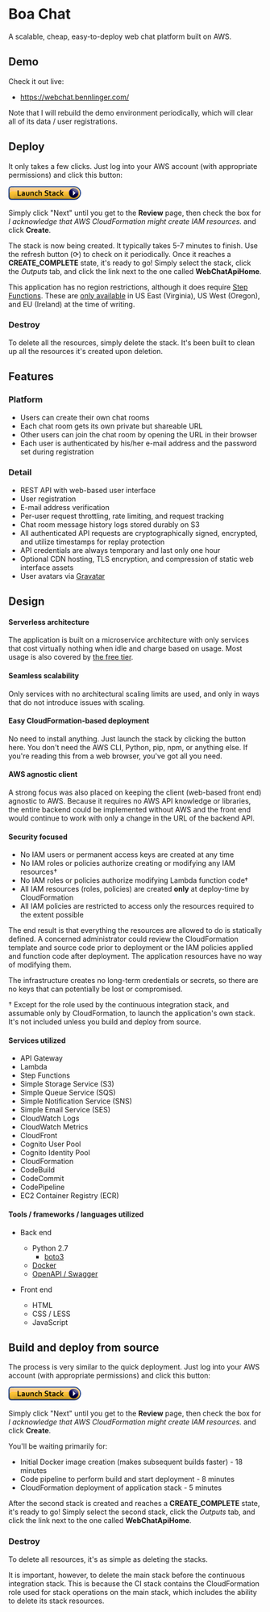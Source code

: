# Boa Chat
A scalable, cheap, easy-to-deploy web chat platform built on AWS. 

## Demo

Check it out live:
 * https://webchat.bennlinger.com/

Note that I will rebuild the demo environment periodically, which will clear all of its data / user registrations.

## Deploy

It only takes a few clicks. Just log into your AWS account (with appropriate permissions) and click this button:

[![Launch Stack](/launch-stack-button.png?raw=true "Launch Stack")](https://console.aws.amazon.com/cloudformation/home#/stacks/new?stackName=boa-chat&templateURL=https://s3.amazonaws.com/bennlinger-public-site/boa-chat/0.2.1/serverless-web-chat-api.yaml)

Simply click "Next" until you get to the **Review** page, then check the box for *I acknowledge that AWS CloudFormation might create IAM resources.* and click **Create**.

The stack is now being created. It typically takes 5-7 minutes to finish. Use the refresh button (⟳) to check on it periodically. Once it reaches a **CREATE_COMPLETE** state, it's ready to go! Simply select the stack, click the *Outputs* tab, and click the link next to the one called **WebChatApiHome**.

This application has no region restrictions, although it does require [Step Functions](https://aws.amazon.com/step-functions/). These are [only available](https://aws.amazon.com/about-aws/global-infrastructure/regional-product-services/) in US East (Virginia), US West (Oregon), and EU (Ireland) at the time of writing.

### Destroy

To delete all the resources, simply delete the stack. It's been built to clean up all the resources it's created upon deletion.

## Features

### Platform

 * Users can create their own chat rooms
 * Each chat room gets its own private but shareable URL
 * Other users can join the chat room by opening the URL in their browser
 * Each user is authenticated by his/her e-mail address and the password set during registration

### Detail

 * REST API with web-based user interface
 * User registration
 * E-mail address verification
 * Per-user request throttling, rate limiting, and request tracking
 * Chat room message history logs stored durably on S3
 * All authenticated API requests are cryptographically signed, encrypted, and utilize timestamps for replay protection
 * API credentials are always temporary and last only one hour
 * Optional CDN hosting, TLS encryption, and compression of static web interface assets
 * User avatars via [Gravatar](gravatar.com)


## Design

#### Serverless architecture
The application is built on a microservice architecture with only services that cost virtually nothing when idle and charge based on usage. Most usage is also covered by [the free tier](https://aws.amazon.com/s/dm/optimization/server-side-test/free-tier/free_np/).

#### Seamless scalability
Only services with no architectural scaling limits are used, and only in ways that do not introduce issues with scaling.

#### Easy CloudFormation-based deployment
No need to install anything. Just launch the stack by clicking the button here. You don't need the AWS CLI, Python, pip, npm, or anything else. If you're reading this from a web browser, you've got all you need.

#### AWS agnostic client
A strong focus was also placed on keeping the client (web-based front end) agnostic to AWS. Because it requires no AWS API knowledge or libraries, the entire backend could be implemented without AWS and the front end would continue to work with only a change in the URL of the backend API.

#### Security focused
 * No IAM users or permanent access keys are created at any time
 * No IAM roles or policies authorize creating or modifying any IAM resources†
 * No IAM roles or policies authorize modifying Lambda function code†
 * All IAM resources (roles, policies) are created **only** at deploy-time by CloudFormation
 * All IAM policies are restricted to access only the resources required to the extent possible

The end result is that everything the resources are allowed to do is statically defined. A concerned administrator could review the CloudFormation template and source code prior to deployment or the IAM policies applied and function code after deployment. The application resources have no way of modifying them.

The infrastructure creates no long-term credentials or secrets, so there are no keys that can potentially be lost or compromised.

† Except for the role used by the continuous integration stack, and assumable only by CloudFormation, to launch the application's own stack. It's not included unless you build and deploy from source.

#### Services utilized

 * API Gateway
 * Lambda
 * Step Functions
 * Simple Storage Service (S3)
 * Simple Queue Service (SQS)
 * Simple Notification Service (SNS)
 * Simple Email Service (SES)
 * CloudWatch Logs
 * CloudWatch Metrics
 * CloudFront
 * Cognito User Pool
 * Cognito Identity Pool
 * CloudFormation
 * CodeBuild
 * CodeCommit
 * CodePipeline
 * EC2 Container Registry (ECR)

#### Tools / frameworks / languages utilized

 * Back end
   * Python 2.7
     * [boto3](https://github.com/boto/boto3)
   * [Docker](https://www.docker.com/)
   * [OpenAPI / Swagger](https://github.com/OAI/OpenAPI-Specification)
 
 * Front end
   * HTML
   * CSS / LESS
   * JavaScript

## Build and deploy from source

The process is very similar to the quick deployment. Just log into your AWS account (with appropriate permissions) and click this button:

[![Launch Stack](/launch-stack-button.png?raw=true "Launch Stack")](https://console.aws.amazon.com/cloudformation/home#/stacks/new?stackName=boa-chat-ci&templateURL=https://s3.amazonaws.com/bennlinger-public-site/boa-chat/0.2.1/continuous-integration.yaml)

Simply click "Next" until you get to the **Review** page, then check the box for *I acknowledge that AWS CloudFormation might create IAM resources.* and click **Create**.

You'll be waiting primarily for:
 * Initial Docker image creation (makes subsequent builds faster) - 18 minutes
 * Code pipeline to perform build and start deployment - 8 minutes
 * CloudFormation deployment of application stack - 5 minutes

After the second stack is created and reaches a **CREATE_COMPLETE** state, it's ready to go! Simply select the second stack, click the *Outputs* tab, and click the link next to the one called **WebChatApiHome**.

### Destroy

To delete all resources, it's as simple as deleting the stacks. 

It is important, however, to delete the main stack before the continuous integration stack. This is because the CI stack contains the CloudFormation role used for stack operations on the main stack, which includes the ability to delete its stack resources.
